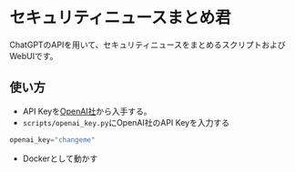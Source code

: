# セキュリティニュースまとめ君
ChatGPTのAPIを用いて、セキュリティニュースをまとめるスクリプトおよびWebUIです。

## 使い方
* API Keyを[OpenAI社](https://platform.openai.com/account/api-keys)から入手する。
* `scripts/openai_key.py`にOpenAI社のAPI Keyを入力する
```python
openai_key="changeme"
```
* Dockerとして動かす

